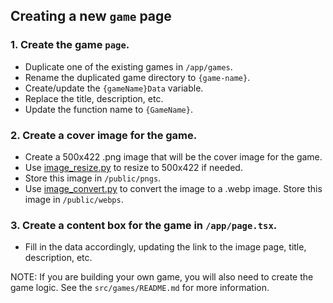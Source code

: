 ## Creating a new `game` page

### 1. Create the game `page`.

- Duplicate one of the existing games in `/app/games`.
- Rename the duplicated game directory to `{game-name}`.
- Create/update the `{gameName}Data` variable.
- Replace the title, description, etc.
- Update the function name to `{GameName}`.

### 2. Create a cover image for the game.

- Create a 500x422 .png image that will be the cover image for the game.
- Use [image_resize.py](https://github.com/ShaneBonkowski/file-utilities/blob/main/src/file_utilities/image/image_resize.py) to resize to 500x422 if needed.
- Store this image in `/public/pngs`.
- Use [image_convert.py](https://github.com/ShaneBonkowski/file-utilities/blob/main/src/file_utilities/image/image_convert.py) to convert the image to a .webp image. Store this image in `/public/webps`.

### 3. Create a content box for the game in `/app/page.tsx`.

- Fill in the data accordingly, updating the link to the image page, title, description, etc.

NOTE: If you are building your own game, you will also need to create the game logic. See the `src/games/README.md` for more information.
